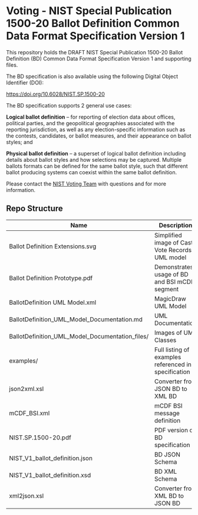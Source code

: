 # Voting - NIST Special Publication 1500-20 Ballot Definition Common Data Format Specification Version 1

This repository holds the DRAFT NIST Special Publication 1500-20 Ballot Definition (BD) Common Data Format Specification Version 1 and supporting files.

The BD specification is also available using the following Digital Object Identifier (DOI):

https://doi.org/10.6028/NIST.SP.1500-20

The BD specification supports 2 general use cases:

**Logical ballot definition** – for reporting of election data about offices, political parties, and the geopolitical geographies associated with the reporting jurisdiction, as well as any election-specific information such as the contests, candidates, or ballot measures, and their appearance on ballot styles; and

**Physical ballot definition** – a superset of logical ballot definition including details about ballot styles and how selections may be captured. Multiple ballots formats can be defined for the same ballot style, such that different ballot producing systems can coexist within the same ballot definition.

Please contact the [NIST Voting Team](mailto:voting@nist.gov) with questions and for more information.

## Repo Structure

| Name                                           | Description                                           |
|------------------------------------------------|-------------------------------------------------------|
| Ballot Definition Extensions.svg               | Simplified image of Cast Vote Records UML model       |
| Ballot Definition Prototype.pdf                | Demonstrates usage of BD and BSI mCDF segment         |
| BallotDefinition UML Model.xml                 | MagicDraw UML Model                                   |
| BallotDefinition_UML_Model_Documentation.md    | UML Documentation                                     |
| BallotDefinition_UML_Model_Documentation_files/| Images of UML Classes                                 |
| examples/                                      | Full listing of examples referenced in specification  |
| json2xml.xsl                                   | Converter from JSON BD to XML BD                      |
| mCDF_BSI.xml                                   | mCDF BSI message definition                           |
| NIST.SP.1500-20.pdf                            | PDF version of BD specification                      |
| NIST_V1_ballot_definition.json                 | BD JSON Schema                                        |
| NIST_V1_ballot_definition.xsd                  | BD XML Schema                                         |
| xml2json.xsl                                   | Converter from XML BD to JSON BD                      |